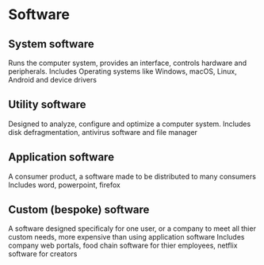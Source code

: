 # Software

## System software
Runs the computer system, provides an interface, controls hardware and peripherals.
Includes Operating systems like Windows, macOS, Linux, Android and device drivers

## Utility software
Designed to analyze, configure and optimize a computer system.
Includes disk defragmentation, antivirus software and file manager

## Application software
A consumer product, a software made to be distributed to many consumers
Includes word, powerpoint, firefox

## Custom (bespoke) software
A software designed specificaly for one user, or a company to meet all thier custom needs, more expensive than using application software
Includes company web portals, food chain software for thier employees, netflix software for creators